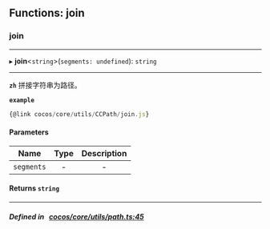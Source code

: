 ## Functions: join

### join


___
▸ **join**<`string`\>(`segments: undefined`): `string`
___


**`zh`** 拼接字符串为路径。



**`example`**

```ts
{@link cocos/core/utils/CCPath/join.js}

```



#### Parameters

| Name | Type | Description |
| :------: | :------: | :------: |
| `segments` | - | - |

#### Returns `string` 
___


##### Defined in &nbsp;   [cocos/core/utils/path.ts:45](https://github.com/cocos-creator/engine/blob/c7bf6b8a9/cocos/core/utils/path.ts#L45)&nbsp;
